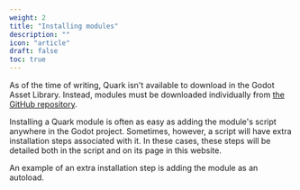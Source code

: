```yaml
---
weight: 2
title: "Installing modules"
description: ""
icon: "article"
draft: false
toc: true
---
```


As of the time of writing, Quark isn't available to download in the Godot Asset Library. Instead, modules must be downloaded individually from [the GitHub repository](https://github.com/Brasonite/Quark).

Installing a Quark module is often as easy as adding the module's script anywhere in the Godot project. Sometimes, however, a script will have extra installation steps associated with it. In these cases, these steps will be detailed both in the script and on its page in this website.

An example of an extra installation step is adding the module as an autoload.